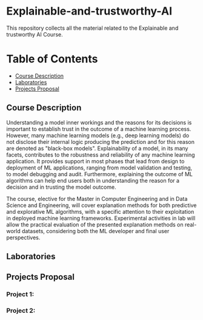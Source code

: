 # Explainable-and-trustworthy-AI
This repository collects all the material related to the Explainable and trustworthy AI Course.

# Table of Contents
- [Course Description](#course-description)
- [Laboratories](#laboratories)
- [Projects Proposal](#project-proposal)


## Course Description

Understanding a model inner workings and the reasons for its decisions is important to establish trust in the outcome of a machine learning process. However, many machine learning models (e.g., deep learning models) do not disclose their internal logic producing the prediction and for this reason are denoted as "black-box models". Explainability of a model, in its many facets, contributes to the robustness and reliability of any machine learning application. It provides support in most phases that lead from design to deployment of ML applications, ranging from model validation and testing, to model debugging and audit. Furthermore, explaining the outcome of ML algorithms can help end users both in understanding the reason for a decision and in trusting the model outcome.

The course, elective for the Master in Computer Engineering and in Data Science and Engineering, will cover explanation methods for both predictive and explorative ML algorithms, with a specific attention to their exploitation in deployed machine learning frameworks. Experimental activities in lab will allow the practical evaluation of the presented explanation methods on real-world datasets, considering both the ML developer and final user perspectives.

## Laboratories

## Projects Proposal

### Project 1: 

### Project 2: